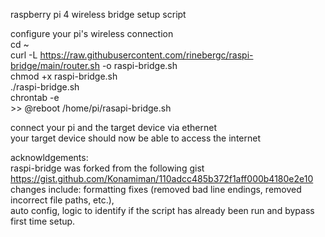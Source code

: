 raspberry pi 4 wireless bridge setup script  
  
configure your pi's wireless connection  
cd ~  
curl -L https://raw.githubusercontent.com/rinebergc/raspi-bridge/main/router.sh -o raspi-bridge.sh  
chmod +x raspi-bridge.sh  
./raspi-bridge.sh  
chrontab -e  
\>> @reboot /home/pi/rasapi-bridge.sh
    
connect your pi and the target device via ethernet  
your target device should now be able to access the internet
  
acknowldgements:  
raspi-bridge was forked from the following gist  
https://gist.github.com/Konamiman/110adcc485b372f1aff000b4180e2e10  
changes include: formatting fixes (removed bad line endings, removed incorrect file paths, etc.),  
auto config, logic to identify if the script has already been run and bypass first time setup.  
